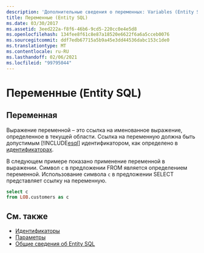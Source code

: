 ```yaml
---
description: 'Дополнительные сведения о переменных: Variables (Entity SQL)'
title: Переменные (Entity SQL)
ms.date: 03/30/2017
ms.assetid: 3eed222a-f8f6-46b6-9cd5-220cc0e4e5d8
ms.openlocfilehash: 134fee8f61c8e87a18520e6622f6a6a5cceb0076
ms.sourcegitcommit: ddf7edb67715a5b9a45e3dd44536dabc153c1de0
ms.translationtype: MT
ms.contentlocale: ru-RU
ms.lasthandoff: 02/06/2021
ms.locfileid: "99795044"
---
```

# <a name="variables-entity-sql"></a>Переменные (Entity SQL)

## <a name="variable"></a>Переменная  

 Выражение переменной – это ссылка на именованное выражение, определенное в текущей области. Ссылка на переменную должна быть допустимым [!INCLUDE[esql](../../../../../../includes/esql-md.md)] идентификатором, как определено в [идентификаторах](identifiers-entity-sql.md).  
  
 В следующем примере показано применение переменной в выражении. Символ `c` в предложении FROM является определением переменной. Использование символа `c` в предложении SELECT представляет ссылку на переменную.  
  
```sql  
select c
from LOB.customers as c  
```  
  
## <a name="see-also"></a>См. также

- [Идентификаторы](identifiers-entity-sql.md)
- [Параметры](parameters-entity-sql.md)
- [Общие сведения об Entity SQL](entity-sql-overview.md)
